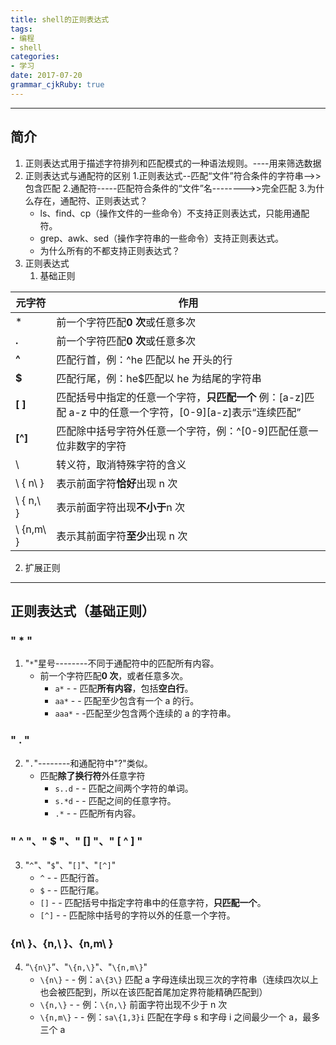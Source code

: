```yaml
---
title: shell的正则表达式  
tags: 
- 编程
- shell
categories: 
- 学习
date: 2017-07-20
grammar_cjkRuby: true
---
```


---

## **简介**

1.  正则表达式用于描述字符排列和匹配模式的一种语法规则。----用来筛选数据
2.  正则表达式与通配符的区别 1.正则表达式--匹配“文件”符合条件的字符串-->>包含匹配 2.通配符-----匹配符合条件的“文件”名-------->>完全匹配 3.为什么存在，通配符、正则表达式？
    <!--more-->
    * ls、find、cp（操作文件的一些命令）不支持正则表达式，只能用通配符。
    * grep、awk、sed（操作字符串的一些命令）支持正则表达式。
    * 为什么所有的不都支持正则表达式？
3.  正则表达式
    1.  基础正则

| 元**字**符 | 作用                                                                                                      |
| ---------- | --------------------------------------------------------------------------------------------------------- |
| \*         | 前一个字符匹配**0 次**或任意多次                                                                          |
| **.**      | 前一个字符匹配**0 次**或任意多次                                                                          |
| **^**      | 匹配行首，例：^he 匹配以 he 开头的行                                                                      |
| **$**      | 匹配行尾，例：he$匹配以 he 为结尾的字符串                                                                 |
| **[ ]**    | 匹配括号中指定的任意一个字符，**只匹配一个** 例：[a-z]匹配 a-z 中的任意一个字符，[0-9][a-z]表示“连续匹配” |
| **[^]**    | 匹配除中括号字符外任意一个字符，例：^[0-9]匹配任意一位非数字的字符                                        |
| \          | 转义符，取消特殊字符的含义                                                                                |
| \ { n\ }   | 表示前面字符**恰好**出现 n 次                                                                             |
| \ { n,\ }  | 表示前面字符出现**不小于**n 次                                                                            |
| \ {n,m\ }  | 表示其前面字符**至少**出现 n 次                                                                           |

2.  扩展正则

---

## **正则表达式（基础正则）**

### " \* "

1.  "`*`"星号--------不同于通配符中的匹配所有内容。
    * 前一个字符匹配**0 次**，或者任意多次。
      * `a*` - - 匹配**所有内容**，包括**空白行**。
      * `aa*` - - 匹配至少包含有一个 a 的行。
      * `aaa*` - -匹配至少包含两个连续的 a 的字符串。

### " . "

2.  "`.`"--------和通配符中"?"类似。
    * 匹配**除了换行符**外任意字符
      * `s..d` - - 匹配之间两个字符的单词。
      * `s.*d` - - 匹配之间的任意字符。
      * `.*` - - 匹配所有内容。

### " ^ "、" $ "、" [] "、" [ ^ ] "

3.  "`^`"、"`$`"、"`[]`"、"`[^]`"
    * `^` - - 匹配行首。
    * `$` - - 匹配行尾。
    * `[]` - - 匹配括号中指定字符串中的任意字符，**只匹配一个**。
    * `[^]` - - 匹配除中括号的字符以外的任意一个字符。

### \{n\ }、\{n,\ }、\{n,m\ }

4.  “`\{n\}`”、"`\{n,\}`"、"`\{n,m\}`"
    * `\{n\}` - - 例：`a\{3\}` 匹配 a 字母连续出现三次的字符串（连续四次以上也会被匹配到，所以在该匹配首尾加定界符能精确匹配到）
    * `\{n,\}` - - 例：`\{n,\}` 前面字符出现不少于 n 次
    * `\{n,m\}` - - 例：`sa\{1,3}i` 匹配在字母 s 和字母 i 之间最少一个 a，最多三个 a
